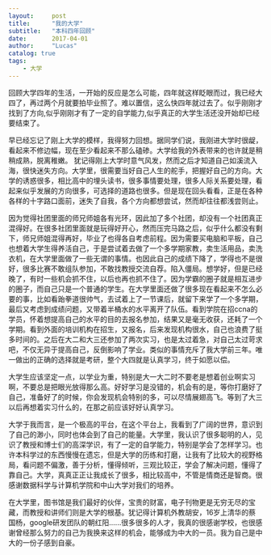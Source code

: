 ```yaml
---
layout:     post
title:      "我的大学"
subtitle:   "本科四年回顾"
date:       2017-04-01
author:     "Lucas"
catalog: true
tags:
    - 大学
---
```


回顾大学四年的生活，一开始的反应是怎么可能，四年就这样眨眼而过，我已经大四了，再过两个月就要拍毕业照了。难以置信，这么快四年就过去了。似乎刚刚才找到了方向,似乎刚刚才有了一定的自学能力,似乎真正的大学生活还没开始却已经要结束了。

早已经忘记了刚上大学的模样，我得努力回想。据同学们说，我刚进大学时很龊，看起来不修边幅，现在至少看起来不那么磕碜。大学给我的外表带来的也许就是稍稍成熟，脱离稚嫩。
犹记得刚上大学时意气风发，然而之后才知道自己如溪流入海，很快迷失方向。大学里，很需要当好自己人生的舵手，把握好自己的方向。大学的诱惑很多，相比高中的埋头读书，很多事情要处理，很多人际关系要处理，看起来似乎发展的方向很多，可选择的道路也很多。但是现在回头看看，正是在各种各样的十字路口面前，迷失了自我，各个方向都想尝试，然而却往往都浅尝则止。

因为觉得社团里面的师兄师姐各有光环，因此加了多个社团，却没有一个社团真正混得好。在很多社团里面就是玩得好开心，然而压完马路之后，似乎什么都没有剩下，师兄师姐混得再好，毕业了也得各自考虑前程。因为需要买电脑和平板，自己也想着大学生得养活自己，于是尝试着去做了一个多学期家教，卖生活用品，卖洗衣机，在大学里面做了一些无谓的事情。也因此自己的成绩下降了，学得也不是很好，很多比赛不敢组队参加，不敢找教授交流自荐。陷入僵局。想学好，但是已经晚了，有时一些机会抓不住，以后也再也抓不住了。因为学霸的圈子就是相互进步的圈子，而自己只是一个普通的学生。在大学里面还做了很多现在看起来不怎么必要的事，比如看跆拳道很帅气，去试着上了一节课后，就留下来学了一个多学期，最后又考虑到成绩问题，又带着半桶水的水平离开了队伍。看到学院在招ccna的学员，怀着想提高自己的水平的目的去报名参加，结果又是毫无收获，还耗了一个学期。看到外面的培训机构在招生，又报名，后来发现机构很水，自己也浪费了挺多时间的。之后在大二和大三还参加了两次实习，也是太过着急，对自己太过苛求吧，不仅无异于提高自己，反倒影响了学业。类似的事情充斥了我大学前三年。唯一做出的正确的选择就是考研，整个大四就是认真学习，终于如愿以偿。

大学生应该坚定一点，以学业为重，特别是大一大二时不要老是想着创业啊实习啊，不要总是把眼光放得那么高。好好学习是没错的，机会有的是，等你打磨好了自己，准备好了的时候，你会发现机会特别的多，可以尽情展翅高飞。等到了大三以后再想着实习什么的，在那之前应该好好认真学习。

大学于我而言，是一个极高的平台，在这个平台上，我看到了广阔的世界，意识到了自己的渺小，同时也体会到了自己的能量。大学里，我认识了很多聪明的人，见识了教授和博士们的高深学识，有了一定的自学能力，特别是学会了怎样学习。也许本科学过的东西慢慢在遗忘，但是大学的历练和打磨，让我有了比较大的视野格局，看问题不偏激，善于分析，懂得倾听，三观比较正，学会了解决问题，懂得了靠自己。大学，真真正正让我成长了很多，相比较高中，不管是情商还是智商。很感谢数据科学与计算机学院和中山大学对我们的培养。

在大学里，图书馆是我们最好的伙伴，宝贵的财富，电子刊物更是无穷无尽的宝藏，而教授和讲师们则是大学的根基。犹记得计算机外教胡安，16岁上清华的蔡国杨，google研发团队的朝红阳......很多很多的人才，我真的很感谢学校，也很感谢曾经那么努力的自己为我换来这样的机会，能够成为中大的一员。我为自己是中大的一份子感到自豪。


